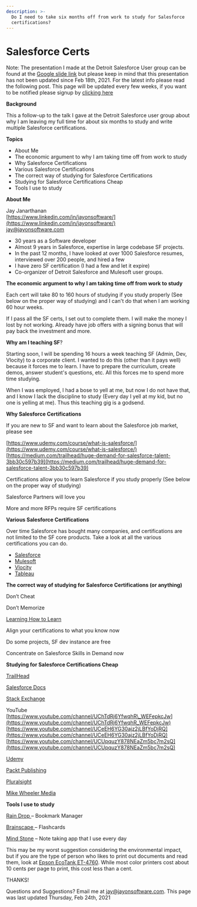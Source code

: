 ```yaml
---
description: >-
  Do I need to take six months off from work to study for Salesforce
  certifications?
---
```


# Salesforce Certs

Note: The presentation I made at the Detroit Salesforce User group can be found at the [Google slide link](https://docs.google.com/presentation/d/1NwILrHrHokodJb7YHCas0liQL3nkdt7loRjmgx1v3xI/edit?usp=sharing) but please keep in mind that this presentation has not been updated since Feb 18th, 2021. For the latest info please read the following post. This page will be updated every few weeks, if you want to be notified please signup by [clicking here](https://mailchi.mp/09caae9c52ac/salesforce-certs)

**Background**

This a follow-up to the talk I gave at the Detroit Salesforce user group about why I am leaving my full time for about six months to study and write multiple Salesforce certifications.

**Topics**

* About Me
* The economic argument to why I am taking time off from work to study
* Why Salesforce Certifications
* Various Salesforce Certifications
* The correct way of studying for Salesforce Certifications
* Studying for Salesforce Certifications Cheap
* Tools I use to study

**About Me**

Jay Janarthanan  
[https://www.linkedin.com/in/jayonsoftware/](https://www.linkedin.com/in/jayonsoftware/)  
[jay@jayonsoftware.com](mailto:jay@jayonsoftware.com)

* 30 years as a Software developer
* Almost 9 years in Salesforce, expertise in large codebase SF projects. 
* In the past 12 months, I have looked at over 1000 Salesforce resumes, interviewed over 200 people, and hired a few
* I have zero SF certification \(I had a few and let it expire\)
* Co-organizer of Detroit Salesforce and Mulesoft user groups. 

**The economic argument to why I am taking time off from work to study**

Each cert will take 80 to 160 hours of studying if you study properly \(See below on the proper way of studying\) and I can't do that when I am working 60 hour weeks. 

If I pass all the SF certs, I set out to complete them. I will make the money I lost by not working. Already have job offers with a signing bonus that will pay back the investment and more.

**Why am I teaching SF**?

Starting soon, I will be spending 16 hours a week teaching SF \(Admin, Dev, Vlocity\) to a corporate client. I wanted to do this \(other than it pays well\) because it forces me to learn. I have to prepare the curriculum, create demos, answer student's questions, etc. All this forces me to spend more time studying. 

‌When I was employed, I had a bose to yell at me, but now I do not have that, and I know I lack the discipline to study \(Every day I yell at my kid, but no one is yelling at me\). Thus this teaching gig is a godsend. 

**Why Salesforce Certifications**

If you are new to SF and want to learn about the Salesforce job market, please see

[https://www.udemy.com/course/what-is-salesforce/](https://www.udemy.com/course/what-is-salesforce/)  
[https://medium.com/trailhead/huge-demand-for-salesforce-talent-3bb30c597b39](https://medium.com/trailhead/huge-demand-for-salesforce-talent-3bb30c597b39)

Certifications allow you to learn Salesforce if you study properly \(See below on the proper way of studying\)

Salesforce Partners will love you

More and more RFPs require SF certifications

**Various Salesforce Certifications**

Over time Salesforce has bought many companies, and certifications are not limited to the SF core products. Take a look at all the various certifications you can do.

* [Salesforce](https://salesforceben.com/salesforce-certifications/)
* [Mulesoft](https://training.mulesoft.com/certification)
* [Vlocity](https://volt.my.salesforce.com/sfc/p/#o0000000IKm8/a/3m000000158j/M6SFj7q9W5Xj6MzOY42pMUc.1BueYCPQC73b1MGVTaw)
* [Tableau](https://www.tableau.com/learn/certification)

**The correct way of studying for Salesforce Certifications \(or anything\)**  
  
Don’t Cheat

Don’t Memorize

[Learning How to Learn](https://www.coursera.org/learn/learning-how-to-learn)  


Align your certifications to what you know now

Do some projects, SF dev instance are free

Concentrate on Salesforce Skills in Demand now

**Studying for Salesforce Certifications Cheap**

[TrailHead](https://trailhead.salesforce.com/)  


[Salesforce Docs](https://help.salesforce.com/home)  


[Stack Exchange](https://salesforce.statkexchange.com) 

YouTube  
[https://www.youtube.com/channel/UChTdRj6YfwqhR\_WEFepkcJw](https://www.youtube.com/channel/UChTdRj6YfwqhR_WEFepkcJw)  
[https://www.youtube.com/channel/UCeEH6YG30ajz2jLBfYoDjRQ](https://www.youtube.com/channel/UCeEH6YG30ajz2jLBfYoDjRQ)  
[https://www.youtube.com/channel/UCUpquzY878NEaZm5bc7m2sQ](https://www.youtube.com/channel/UCUpquzY878NEaZm5bc7m2sQ)  


[Udemy](https://www.udemy.com/)  


[Packt Publishing](https://subscribe.packtpub.com/pricing/)  


[Pluralsight](https://www.pluralsight.com/)  
  
[Mike Wheeler Media](https://mikewheelermedia.com/)  


**Tools I use to study**

  
[Rain Drop ](https://raindrop.io/)– Bookmark Manager  


[Brainscape ](https://www.brainscape.com/)– Flashcards  


[Mind Stone](https://www.mindstone.com/) – Note taking app that I use every day  


This may be my worst suggestion considering the environmental impact, but if you are the type of person who likes to print out documents and read them, look at [Epson EcoTank ET-4760](https://epson.com/For-Work/Printers/Inkjet/EcoTank-ET-4760-All-in-One-Cartridge-Free-Supertank-Printer—White/p/C11CG1920). While most color printers cost about 10 cents per page to print, this cost less than a cent. 

THANKS!

Questions and Suggestions? Email me at [jay@jayonsoftware.com](mailto:jay@jayonsoftware.com). This page was last updated Thursday, Feb 24th, 2021



